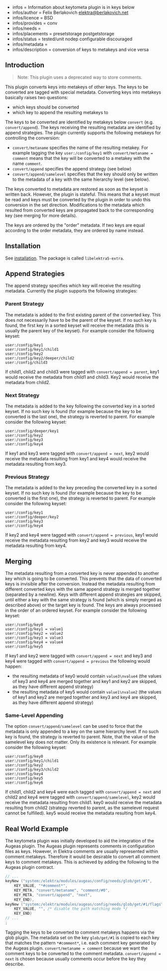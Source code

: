- infos = Information about keytometa plugin is in keys below
- infos/author = Felix Berlakovich <elektra@berlakovich.net>
- infos/licence = BSD
- infos/provides = conv
- infos/needs =
- infos/placements = presetstorage postgetstorage
- infos/status = tested/unit nodep configurable discouraged
- infos/metadata =
- infos/description = conversion of keys to metakeys and vice versa

## Introduction

> Note: This plugin uses a deprecated way to store comments.

This plugin converts keys into metakeys of other keys.
The keys to be converted are tagged with special metadata.
Converting keys into metakeys basically raises two questions:

- which keys should be converted
- which key to append the resulting metakeys to

The keys to be converted are identified by metakeys below `convert` (e.g. `convert/append`).
The keys receiving the resulting metadata are identified by append strategies.
The plugin currently supports the following metakeys for controlling the conversion:

- `convert/metaname` specifies the name of the resulting metakey. For example tagging the key `user:/config/key1` with `convert/metaname = comment` means that the key will be converted to a metakey with the name `comment`.
- `convert/append` specifies the append strategy (see below)
- `convert/append/samelevel` specifies that the key should only be written to the metadata of a key with the same hierarchy level (see below).

The keys converted to metadata are restored as soon as the keyset is written back.
However, the plugin is stateful. This means that a keyset must be read and keys must be
converted by the plugin in order to undo this conversion in the set direction.
Modifications to the metadata which resulted from converted keys are propagated back
to the corresponding key (see merging for more details).

The keys are ordered by the "order" metadata. If two keys are equal according to the order metadata,
they are ordered by name instead.

## Installation

See [installation](/doc/INSTALL.md).
The package is called `libelektra5-extra`.

## Append Strategies

The append strategy specifies which key will receive the resulting metadata.
Currently the plugin supports the following strategies:

### Parent Strategy

The metadata is added to the first existing parent of the converted key.
This does not necessarily have to be the parent of the keyset. If no such key is found,
the first key in a sorted keyset will receive the metadata (this is usually the parent key of the keyset).
For example consider the following keyset:

```
user:/config/key1
user:/config/key1/child1
user:/config/key2
user:/config/key2/deeper/child2
user:/config/child3
```

If child1, child2 and child3 were tagged with `convert/append = parent`, key1 would receive
the metadata from child1 and child3. Key2 would receive the metadata from child2.

### Next Strategy

The metadata is added to the key following the converted key in a sorted keyset.
If no such key is found (for example because the key to be converted is the last one),
the strategy is reverted to parent. For example consider the following keyset:

```
user:/config/deeper/key1
user:/config/key2
user:/config/key3
user:/config/key4
```

If key1 and key3 were tagged with `convert/append = next`, key2 would receive the metadata
resulting from key1 and key4 would receive the metadata resulting from key3.

### Previous Strategy

The metadata is added to the key preceding the converted key in a sorted keyset.
If no such key is found (for example because the key to be converted is the first one),
the strategy is reverted to parent. For example consider the following keyset:

```
user:/config/key1
user:/config/deeper/key2
user:/config/key3
user:/config/key4
```

If key2 and key4 were tagged with `convert/append = previous`, key1 would receive the metadata
resulting from key2 and key3 would receive the metadata resulting from key4.

## Merging

The metadata resulting from a converted key is never appended to another key which is going to
be converted. This prevents that the data of converted keys is invisible after the conversion.
Instead the metadata resulting from different converted keys with the same append strategy is
merged together (separated by a newline). Keys with different append strategies are skipped,
until either a key with the same strategy is found (which is simply merged as described above)
or the target key is found. The keys are always processed in the order of an ordered keyset.
For example consider the following keyset:

```
user:/config/key0
user:/config/key1 = value1
user:/config/key2 = value2
user:/config/key3 = value3
user:/config/key4 = value4
user:/config/key5
```

If key1 and key2 were tagged with `convert/append = next` and key3 and key4 were tagged with `convert/append = previous` the following would happen:

- the resulting metadata of key0 would contain `value3\nvalue4` (the values of key3 and key4 are merged together and key1 and key2 are skipped, as they have different append strategy)
- the resulting metadata of key5 would contain `value1\nvalue2` (the values of key1 and key2 are merged together and key3 and key4 are skipped, as they have different append strategy)

### Same-Level Appending

The option `convert/append/samelevel` can be used to force that the metadata is only appended to a key on the same hierarchy level. If no such key is found, the strategy is reverted to parent. Note, that the value of the samelevel key does not matter. Only its existence is relevant. For example consider the following keyset:

```
user:/config/key0
user:/config/key1/child1
user:/config/key2
user:/config/key3/child2
user:/config/key4
user:/config/key5
user:/config/key6
```

If child1, child2 and key4 were each tagged with `convert/append = next` and child2 and key4 were tagged with `convert/append/samelevel`, key2 would receive the metadata resulting from child1.
key0 would receive the metadata resulting from child2 (strategy reverted to parent, as the samelevel request cannot be fulfilled).
key5 would receive the metadata resulting from key4.

## Real World Example

The keytometa plugin was initially developed to aid the integration of the Augeas plugin. The Augeas plugin represents comments in configuration files as keys. However,
in Elektra comments are usually represented within comment metakeys. Therefore it would be desirable to convert all comment keys to comment metakeys. This is achieved
by adding the following to the Augeas plugin contract.

```c
// ...
keyNew ("system:/elektra/modules/augeas/config/needs/glob/get/#1",
    KEY_VALUE, "*#comment*",
    KEY_META, "convert/metaname", "comment/#0",
    KEY_META, "convert/append", "next",
    KEY_END),
keyNew ("system:/elektra/modules/augeas/config/needs/glob/get/#1/flags",
    KEY_VALUE, "", /* disable the path matching mode */
    KEY_END)
// ...
;
```

Tagging the keys to be converted to comment metakeys happens via the glob plugin. The metadata set on the key `glob/get/#1` is copied to each key that matches the
pattern `*#comment*`, i.e. each comment key generated by the Augeas plugin. `convert/metaname = comment` because we want the comment keys to be converted to the
comment metadata. `convert/append = next` is chosen because usually comments occur before the key they describe.
